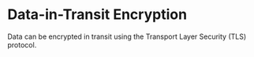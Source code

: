 # Data-in-Transit Encryption

Data can be encrypted in transit using the Transport Layer Security (TLS) protocol.